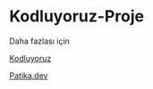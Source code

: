 # Kodluyoruz-Proje
Daha fazlası için

[Kodluyoruz](https://www.kodluyoruz.org)

[Patika.dev](https://app.patika.dev/paths)
